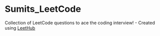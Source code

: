 # Sumits_LeetCode
Collection of LeetCode questions to ace the coding interview! - Created using [LeetHub](https://github.com/QasimWani/LeetHub)
